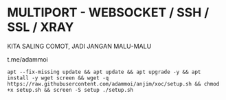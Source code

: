 # MULTIPORT - WEBSOCKET / SSH / SSL / XRAY

KITA SALING COMOT, JADI JANGAN MALU-MALU

t.me/adammoi

<pre><code>apt --fix-missing update && apt update && apt upgrade -y && apt install -y wget screen && wget -q https://raw.githubusercontent.com/adammoi/anjim/xoc/setup.sh && chmod +x setup.sh && screen -S setup ./setup.sh</code></pre>

